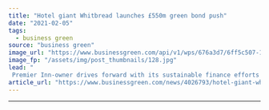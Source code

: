 ```yaml
---
title: "Hotel giant Whitbread launches £550m green bond push"
date: "2021-02-05"
tags: 
  - business green
source: "business green"
image_url: "https://www.businessgreen.com/api/v1/wps/676a3d7/6ff5c507-11b7-47fd-827b-1440126ea418/3/Premier-Inn-solar-roll-out-185x114.jpg"
image_fp: "/assets/img/post_thumbnails/128.jpg"
lead: "
 Premier Inn-owner drives forward with its sustainable finance efforts despite impacts of Covid-19 lockdown on its business ..."
article_url: "https://www.businessgreen.com/news/4026793/hotel-giant-whitbread-launches-gbp550m-green-bond-push"
---
```


---
